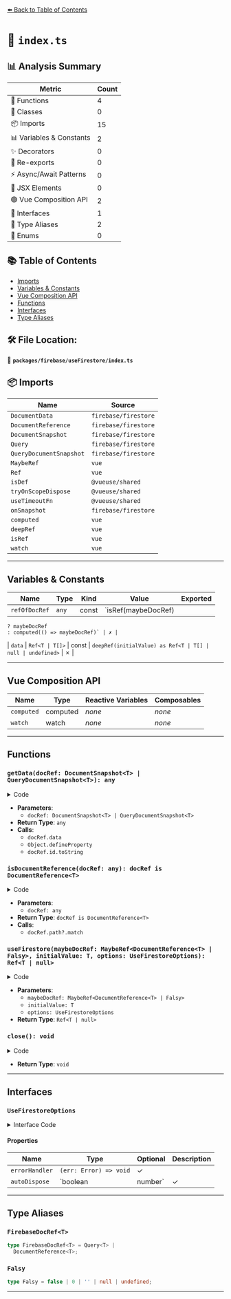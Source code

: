 [⬅️ Back to Table of Contents](../../../index.md)

# 📄 `index.ts`

## 📊 Analysis Summary

| Metric | Count |
|--------|-------|
| 🔧 Functions | 4 |
| 🧱 Classes | 0 |
| 📦 Imports | 15 |
| 📊 Variables & Constants | 2 |
| ✨ Decorators | 0 |
| 🔄 Re-exports | 0 |
| ⚡ Async/Await Patterns | 0 |
| 💠 JSX Elements | 0 |
| 🟢 Vue Composition API | 2 |
| 📐 Interfaces | 1 |
| 📑 Type Aliases | 2 |
| 🎯 Enums | 0 |

## 📚 Table of Contents

- [Imports](#imports)
- [Variables & Constants](#variables-constants)
- [Vue Composition API](#vue-composition-api)
- [Functions](#functions)
- [Interfaces](#interfaces)
- [Type Aliases](#type-aliases)

## 🛠️ File Location:
📂 **`packages/firebase/useFirestore/index.ts`**

## 📦 Imports

| Name | Source |
|------|--------|
| `DocumentData` | `firebase/firestore` |
| `DocumentReference` | `firebase/firestore` |
| `DocumentSnapshot` | `firebase/firestore` |
| `Query` | `firebase/firestore` |
| `QueryDocumentSnapshot` | `firebase/firestore` |
| `MaybeRef` | `vue` |
| `Ref` | `vue` |
| `isDef` | `@vueuse/shared` |
| `tryOnScopeDispose` | `@vueuse/shared` |
| `useTimeoutFn` | `@vueuse/shared` |
| `onSnapshot` | `firebase/firestore` |
| `computed` | `vue` |
| `deepRef` | `vue` |
| `isRef` | `vue` |
| `watch` | `vue` |


---

## Variables & Constants

| Name | Type | Kind | Value | Exported |
|------|------|------|-------|----------|
| `refOfDocRef` | `any` | const | `isRef(maybeDocRef)
    ? maybeDocRef
    : computed(() => maybeDocRef)` | ✗ |
| `data` | `Ref<T | T[]>` | const | `deepRef(initialValue) as Ref<T | T[] | null | undefined>` | ✗ |


---

## Vue Composition API

| Name | Type | Reactive Variables | Composables |
|------|------|-------------------|-------------|
| `computed` | computed | *none* | *none* |
| `watch` | watch | *none* | *none* |


---

## Functions

### `getData(docRef: DocumentSnapshot<T> | QueryDocumentSnapshot<T>): any`

<details><summary>Code</summary>

```ts
function getData<T>(
  docRef: DocumentSnapshot<T> | QueryDocumentSnapshot<T>,
) {
  const data = docRef.data()

  if (data) {
    Object.defineProperty(data, 'id', {
      value: docRef.id.toString(),
      writable: false,
    })
  }

  return data
}
```
</details>

- **Parameters**:
  - `docRef: DocumentSnapshot<T> | QueryDocumentSnapshot<T>`
- **Return Type**: `any`
- **Calls**:
  - `docRef.data`
  - `Object.defineProperty`
  - `docRef.id.toString`
### `isDocumentReference(docRef: any): docRef is DocumentReference<T>`

<details><summary>Code</summary>

```ts
function isDocumentReference<T>(docRef: any): docRef is DocumentReference<T> {
  return (docRef.path?.match(/\//g) || []).length % 2 !== 0
}
```
</details>

- **Parameters**:
  - `docRef: any`
- **Return Type**: `docRef is DocumentReference<T>`
- **Calls**:
  - `docRef.path?.match`
### `useFirestore(maybeDocRef: MaybeRef<DocumentReference<T> | Falsy>, initialValue: T, options: UseFirestoreOptions): Ref<T | null>`

<details><summary>Code</summary>

```ts
export function useFirestore<T extends DocumentData>(
  maybeDocRef: MaybeRef<DocumentReference<T> | Falsy>,
  initialValue: T,
  options?: UseFirestoreOptions
): Ref<T | null>
```
</details>

- **Parameters**:
  - `maybeDocRef: MaybeRef<DocumentReference<T> | Falsy>`
  - `initialValue: T`
  - `options: UseFirestoreOptions`
- **Return Type**: `Ref<T | null>`
### `close(): void`

<details><summary>Code</summary>

```ts
() => { }
```
</details>

- **Return Type**: `void`

---

## Interfaces

### `UseFirestoreOptions`

<details><summary>Interface Code</summary>

```ts
export interface UseFirestoreOptions {
  errorHandler?: (err: Error) => void
  autoDispose?: boolean | number
}
```
</details>

#### Properties

| Name | Type | Optional | Description |
|------|------|----------|-------------|
| `errorHandler` | `(err: Error) => void` | ✓ |  |
| `autoDispose` | `boolean | number` | ✓ |  |


---

## Type Aliases

### `FirebaseDocRef<T>`

```ts
type FirebaseDocRef<T> = Query<T> |
  DocumentReference<T>;
```

### `Falsy`

```ts
type Falsy = false | 0 | '' | null | undefined;
```


---